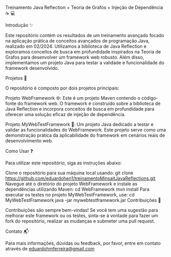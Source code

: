 Treinamento Java Reflection + Teoria de Grafos = Injeção de Dependência ☕ 💻

Introdução ✨

Este repositório contém os resultados de um treinamento avançado focado na aplicação prática de conceitos avançados de programação Java, realizado em 02/2024. Utilizamos a biblioteca de Java Reflection e exploramos conceitos de busca em profundidade inspirados na Teoria de Grafos para desenvolver um framework web robusto. Além disso, implementamos um projeto Java para testar a validade e funcionalidade do framework desenvolvido.

Projetos 📁

O repositório é composto por dois projetos principais:

Projeto WebFramework ⚙️: Este é um projeto Maven contendo o código-fonte do framework web. O framework é construído sobre a biblioteca de Java Reflection e incorpora conceitos de busca em profundidade para oferecer uma solução eficaz de injeção de dependência.

Projeto MyWebTestFramework 🧪: Um projeto Java dedicado a testar e validar as funcionalidades do WebFramework. Este projeto serve como uma demonstração prática da aplicabilidade do framework em cenários reais de desenvolvimento web.

Como Usar ❓

Para utilizar este repositório, siga as instruções abaixo:

Clone o repositório para sua máquina local usando:
git clone https://github.com/eduardohen1/treinamentoMinsaitJavaReflections.git
Navegue até o diretório do projeto WebFramework e instale as dependências utilizando Maven:
cd WebFramework
mvn install
Para executar os testes no projeto MyWebTestFramework, use:
cd MyWebTestFramework
java -jar mywebtestframework.jar
Contribuições 🤝

Contribuições são sempre bem-vindas! Se você tem uma sugestão para melhorar este framework ou os testes, sinta-se à vontade para fazer um fork do repositório, realizar as mudanças e submeter uma pull request.

Contato 📬

Para mais informações, dúvidas ou feedback, por favor, entre em contato através de eduardohmferreira@gmail.com
